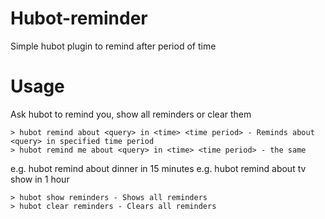# Hubot-reminder
Simple hubot plugin to remind after period of time

# Usage
Ask hubot to remind you, show all reminders or clear them
```
> hubot remind about <query> in <time> <time period> - Reminds about <query> in specified time period
> hubot remind me about <query> in <time> <time period> - the same
```
e.g. hubot remind about dinner in 15 minutes
e.g. hubot remind about tv show in 1 hour

```
> hubot show reminders - Shows all reminders
> hubot clear reminders - Clears all reminders
```
